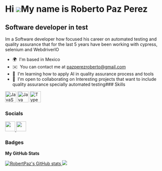 Hi ![](https://user-images.githubusercontent.com/18350557/176309783-0785949b-9127-417c-8b55-ab5a4333674e.gif)My name is Roberto Paz Perez
=========================================================================================================================================

Software developer in test
--------------------------

Im a Software developer how focused his career on automated testing and quality assurance that for the last 5 years have been working with cypress, selenium and WebdriverIO

*   🌍  I'm based in Mexico
*   ✉️  You can contact me at [pazperezroberto@gmail.com](mailto:pazperezroberto@gmail.com)
*   🧠  I'm learning how to apply AI in quality assurance process and tools
*   🤝  I'm open to collaborating on Interesting projects that want to include quality assurance specially automated testing### Skills 
<p align="left">
<a href="https://developer.mozilla.org/en-US/docs/Web/JavaScript" target="_blank" rel="noreferrer"><img src="https://raw.githubusercontent.com/danielcranney/readme-generator/main/public/icons/skills/javascript-colored.svg" width="36" height="36" alt="JavaScript" /></a>
<a href="https://www.oracle.com/java/" target="_blank" rel="noreferrer"><img src="https://raw.githubusercontent.com/danielcranney/readme-generator/main/public/icons/skills/java-colored.svg" width="36" height="36" alt="Java" /></a>
<a href="https://www.typescriptlang.org/" target="_blank" rel="noreferrer"><img src="https://raw.githubusercontent.com/danielcranney/readme-generator/main/public/icons/skills/typescript-colored.svg" width="36" height="36" alt="TypeScript" /></a>
</p>
                    
 ### Socials
 
 <p align="left">
  <a href="https://www.github.com/RobertPaz" target="_blank" rel="noreferrer"><img src="https://raw.githubusercontent.com/danielcranney/readme-generator/main/public/icons/socials/github.svg" width="32" height="32" />
  </a>
  <a href="https://www.linkedin.com/in/roberto-paz-perez-84088479/" target="_blank" rel="noreferrer"><img src="https://raw.githubusercontent.com/danielcranney/readme-generator/main/public/icons/socials/linkedin.svg" width="32" height="32" />
  </a>
</p>

### Badges

<b>My GitHub Stats</b>

<a href="http://www.github.com/RobertPaz"><img src="https://github-readme-stats.vercel.app/api?username=RobertPaz&show_icons=true&hide=&count_private=true&title_color=10b981&text_color=ffffff&icon_color=0891b2&bg_color=181824&hide_border=true&show_icons=true" alt="RobertPaz's GitHub stats" />
</a>
<a href="http://www.github.com/RobertPaz">
  <img src="https://github-readme-streak-stats.herokuapp.com/?user=RobertPaz&stroke=ffffff&background=181824&ring=10b981&fire=10b981&currStreakNum=ffffff&currStreakLabel=10b981&sideNums=ffffff&sideLabels=ffffff&dates=ffffff&hide_border=true" /></a>
